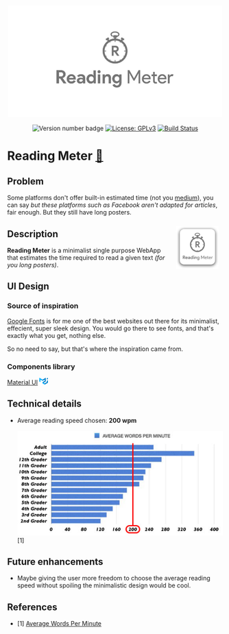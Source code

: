 <p align="center"><img src="images/cover.jpg" width="500px"> </p>

<p align="center">
<img alt="Version number badge" src="https://img.shields.io/github/package-json/v/noisy96/reatime?style=square" />
<a href="https://www.gnu.org/licenses/gpl-3.0"><img alt="License: GPLv3" src="https://img.shields.io/badge/License-GPLv3-blue.svg" /></a>
<a href="https://travis-ci.com/Noisy96/reatime"><img alt="Build Status" src="https://travis-ci.com/Noisy96/reatime.svg?branch=master" /></a>
</p>

# Reading Meter [🔗](https://noisy96.github.io/reatime)

## Problem
Some platforms don't offer built-in estimated time (not you [medium](https://www.medium.com)), you can say _but these platforms such as Facebook aren't adapted for articles_, fair enough. But they still have long posters.


<img src="images/logo-readme.png" width="100px" align="right" style="margin: 10px">

## Description
__Reading Meter__ is a minimalist single purpose WebApp that estimates the time required to read a given text _(for you long posters)_.

## UI Design
### Source of inspiration
[Google Fonts](https://www.fonts.google.com) is for me one of the best websites out there for its minimalist, effecient, super sleek design. You would go there to see fonts, and that's exactly what you get, nothing else.

So no need to say, but that's where the inspiration came from.

### Components library
[Material UI](https://www.material-ui.com) <img src="images/material-ui-logo.png" width="20px">

## Technical details
- Average reading speed chosen: __200 wpm__ <br><br> ![Average reading time per grade](images/average-wpm.jpg) [1]

## Future enhancements
- Maybe giving the user more freedom to choose the average reading speed without spoiling the minimalistic design would be cool.

## References
- [1] [Average Words Per Minute](https://infinitemind.io/speed-reading/average-words-per-minute/)
